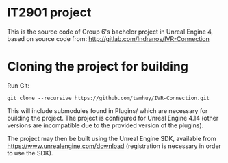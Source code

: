 # IT2901 project


This is the source code of Group 6's bachelor project in Unreal Engine 4, based on source code from:
http://gitlab.com/Indranos/IVR-Connection

# Cloning the project for building
Run Git:

    git clone --recursive https://github.com/tamhuy/IVR-Connection.git

This will include submodules found in Plugins/ which are necessary for building the project.
The project is configured for Unreal Engine 4.14 (other versions are incompatible due to the provided version of the plugins).

The project may then be built using the Unreal Engine SDK, available from https://www.unrealengine.com/download (registration is necessary in order to use the SDK).
